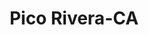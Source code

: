 ---
title: Pico Rivera-CA
slug: pico-rivera-ca
f_state:
- cms/state/california.md
f_locations:
- cms/payday-loan/advance-america-2661.md
- cms/payday-loan/advance-america-2671.md
- cms/payday-loan/califorina-budget-finance-5710.md
- cms/payday-loan/cash-plus-8239.md
- cms/payday-loan/cash-plus-8322.md
- cms/payday-loan/check-into-cash-12683.md
- cms/payday-loan/check-into-cash-12735.md
- cms/payday-loan/check-into-cash-of-california-13238.md
- cms/payday-loan/great-investments-corporation-19190.md
- cms/payday-loan/mobil-money-inc-21007.md
- cms/payday-loan/mobil-money-inc-21008.md
- cms/payday-loan/speedy-cash-19-26770.md
- cms/payday-loan/speedy-cash-19-26771.md
- cms/payday-loan/su-casa-de-cambio-26959.md
- cms/payday-loan/tower-check-cashing-27901.md
- cms/payday-loan/tower-check-cashing-inc---pico-rivera-27902.md
updated-on: '2024-05-30T13:41:28.615Z'
created-on: '2024-05-30T13:41:28.615Z'
published-on: '2024-05-30T13:54:32.469Z'
f_city: Pico Rivera
layout: '[city].html'
tags: city
---